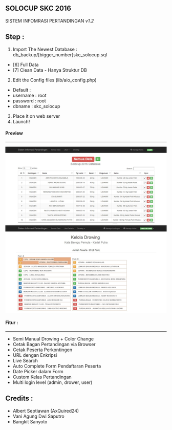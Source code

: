 ## SOLOCUP SKC 2016
SISTEM INFOMRASI PERTANDINGAN *v1.2*

Step :
------
1. Import The Newest Database : db_backup/[bigger_number]skc_solocup.sql
  * [6] Full Data
  * [7] Clean Data - Hanya Struktur DB
2. Edit the Config files (lib/aio_config.php)
  * Default :
  * username : root
  * password : root
  * dbname   : skc_solocup
3. Place it on web server
4. Launch!

#### Preview
------------
![SKC Solocup 2016 System](https://raw.githubusercontent.com/axquired24/SKC_2016/master/preview/frontpage.jpg "Front Page")
![SKC Solocup 2016 Drowing System](https://raw.githubusercontent.com/axquired24/SKC_2016/master/preview/drowingpage.jpg "Drowing Page")

#### Fitur :
------------
* Semi Manual Drowing + Color Change
* Cetak Bagan Pertandingan via Browser
* Cetak Peserta Perkontingen
* URL dengan Enkripsi
* Live Search
* Auto Complete Form Pendaftaran Peserta
* Date Picker dalam Form
* Custom Kelas Pertandingan
* Multi login level (admin, drower, user)

Credits :
---------
* Albert Septiawan (AxQuired24)
* Vani Agung Dwi Saputro 
* Bangkit Sanyoto
